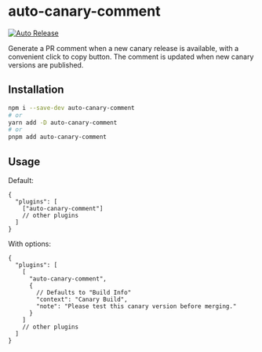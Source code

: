 # auto-canary-comment

[![Auto Release](https://img.shields.io/badge/release-auto.svg?colorA=888888&colorB=9B065A&label=auto)](https://github.com/intuit/auto)

Generate a PR comment when a new canary release is available, with a convenient click to copy button. The comment is updated when new canary versions are published.

## Installation

```sh
npm i --save-dev auto-canary-comment
# or
yarn add -D auto-canary-comment
# or
pnpm add auto-canary-comment
```

## Usage

Default:

```jsonc
{
  "plugins": [
    ["auto-canary-comment"]
    // other plugins
  ]
}
```

With options:

```jsonc
{
  "plugins": [
    [
      "auto-canary-comment",
      {
        // Defaults to "Build Info"
        "context": "Canary Build",
        "note": "Please test this canary version before merging."
      }
    ]
    // other plugins
  ]
}
```
